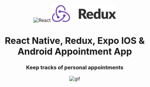 <p align="center">
    <img alt="React"src="https://upload.wikimedia.org/wikipedia/commons/a/a7/React-icon.svg" width="90" />
    <img alt="Redux" src="./assets/images/logo-title-dark.png" width="200" />
</p>
<h1 align="center">
  React Native, Redux, Expo IOS & Android Appointment App
</h1>

<h3 align="center">
  Keep tracks of personal appointments
</h3>

<p align="center">
    <img alt="gif" src="./assets/images/AppointmentApp.gif" width="80%" />
</p>